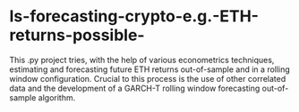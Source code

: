 # Is-forecasting-crypto-e.g.-ETH-returns-possible-
This .py project tries, with the help of various econometrics techniques, estimating and forecasting future ETH returns out-of-sample and in a rolling window configuration. Crucial to this process is the use of other correlated data and the development of a GARCH-T rolling window forecasting out-of-sample algorithm. 
